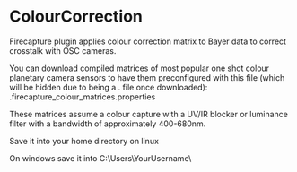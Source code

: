 # ColourCorrection
Firecapture plugin applies colour correction matrix to Bayer data to correct crosstalk with OSC cameras. 

You can download compiled matrices of most popular one shot colour planetary camera sensors to have them preconfigured with this file (which will be hidden due to being a . file once downloaded): .firecapture_colour_matrices.properties

These matrices assume a colour capture with a UV/IR blocker or luminance filter with a bandwidth of approximately 400-680nm.

Save it into your home directory on linux

On windows save it into C:\Users\YourUsername\
